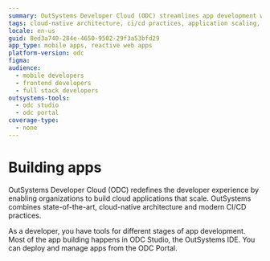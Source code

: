 ```yaml
---
summary: OutSystems Developer Cloud (ODC) streamlines app development with scalable cloud solutions and integrated development tools.
tags: cloud-native architecture, ci/cd practices, application scaling, outsystems ide
locale: en-us
guid: 8ed3a740-284e-4650-9502-29f3a53bfd29
app_type: mobile apps, reactive web apps
platform-version: odc
figma:
audience:
  - mobile developers
  - frontend developers
  - full stack developers
outsystems-tools:
  - odc studio
  - odc portal
coverage-type:
  - none
---
```


# Building apps

OutSystems Developer Cloud (ODC) redefines the developer experience by enabling organizations to build cloud applications that scale. OutSystems combines state-of-the-art, cloud-native architecture and modern CI/CD practices.

As a developer, you have tools for different stages of app development. Most of the app building happens in ODC Studio, the OutSystems IDE. You can deploy and manage apps from the ODC Portal.
